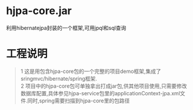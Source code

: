# hjpa-core.jar
利用hibernatejpa封装的一个框架,可用jpql和sql查询
# 工程说明
> 1 这是用包含hjpa-core包的一个完整的项目demo框架,集成了sringmvc/hibernate/spring框架.  
> 2 项目中的hjpa-core包可单独拿出打成jar包,供其他项目使用,只需要修改数据库配置,具体参见hjpa-service包里的applicationContext-jpa.xml文件.同时,spring需要扫描到hjpa-core里的包路径

